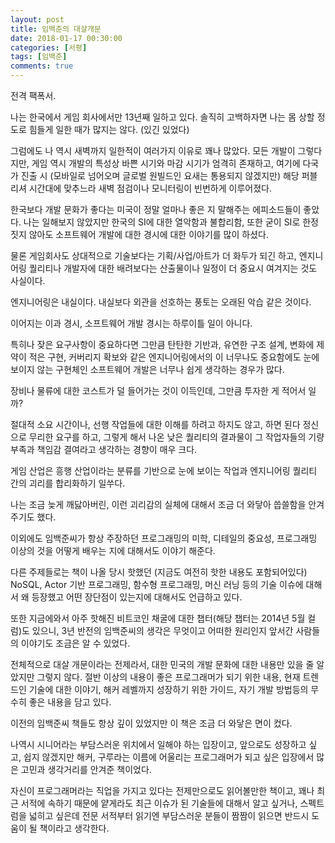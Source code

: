 ```yaml
---
layout: post
title: 임백준의 대살개문
date: 2018-01-17 00:30:00
categories: [서평]
tags: [임백준]
comments: true
---
```


전격 팩폭서.

나는 한국에서 게임 회사에서만 13년째 일하고 있다.
솔직히 고백하자면 나는 몸 상할 정도로 힘들게 일한 때가 많지는 않다. (있긴 있었다)

그럼에도 나 역시 새벽까지 일한적이 여러가지 이유로 꽤나 많았다.
모든 개발이 그렇다지만, 게임 역시 개발의 특성상 바쁜 시기와 마감 시기가 엄격히 존재하고, 여기에 다국가 진출 시 (모바일로 넘어오며 글로벌 원빌드인 요새는 통용되지 않겠지만) 해당 퍼블리셔 시간대에 맞추느라 새벽 점검이나 모니터링이 빈번하게 이루어졌다.

한국보다 개발 문화가 좋다는 미국이 정말 얼마나 좋은 지 말해주는 에피소드들이 좋았다.
나는 일해보지 않았지만 한국의 SI에 대한 열악함과 불합리함, 또한 굳이 SI로 한정 짓지 않아도 소프트웨어 개발에 대한 경시에 대한 이야기를 많이 하셨다.

물론 게임회사도 상대적으로 기술보다는 기획/사업/아트가 더 화두가 되긴 하고, 엔지니어링 퀄리티나 개발자에 대한 배려보다는 산출물이나 일정이 더 중요시 여겨지는 것도 사실이다.

엔지니어링은 내실이다. 내실보다 외관을 선호하는 풍토는 오래된 악습 같은 것이다.

이어지는 이과 경시, 소프트웨어 개발 경시는 하루이틀 일이 아니다.

특히나 잦은 요구사항이 중요하다면 그만큼 탄탄한 기반과, 유연한 구조 설계, 변화에 제약이 적은 구현, 커버리지 확보와 같은 엔지니어링에서의 이 너무나도 중요함에도 눈에 보이지 않는 구현체인 소프트웨어 개발은 너무나 쉽게 생각하는 경우가 많다.

장비나 물류에 대한 코스트가 덜 들어가는 것이 이득인데, 그만큼 투자한 게 적어서 일까?

절대적 소요 시간이나, 선행 작업들에 대한 이해를 하려고 하지도 않고, 하면 된다 정신으로 무리한 요구를 하고, 그렇게 해서 나온 낮은 퀄리티의 결과물이 그 작업자들의 기량 부족과 책임감 결여라고 생각하는 경향이 매우 크다.

게임 산업은 흥행 산업이라는 분류를 기반으로 눈에 보이는 작업과 엔지니어링 퀄리티 간의 괴리를 합리화하기 일쑤다.

나는 조금 늦게 깨닳아버린, 이런 괴리감의 실체에 대해서 조금 더 와닿아 씁쓸함을 안겨주기도 했다.


이외에도 임백준씨가 항상 주장하던 프로그래밍의 미학, 디테일의 중요성, 프로그래밍 이상의 것을 어떻게 배우는 지에 대해서도 이야기 해준다.

다른 주제들로는 책이 나올 당시 핫했던 (지금도 여전히 핫한 내용도 포함되어있다) NoSQL, Actor 기반 프로그래밍, 함수형 프로그래밍, 머신 러닝 등의 기술 이슈에 대해서 왜 등장했고 어떤 장단점이 있는지에 대해서도 언급하고 있다.


또한 지금에와서 아주 핫해진 비트코인 채굴에 대한 챕터(해당 챕터는 2014년 5월 컬럼)도 있으니, 3년 반전의 임백준씨의 생각은 무엇이고 어떠한 원리인지 앞서간 사람들의 이야기도 조금은 알 수 있었다.

전체적으로 대살 개문이라는 전제라서, 대한 민국의 개발 문화에 대한 내용만 있을 줄 알았지만 그렇지 않다. 절반 이상의 내용이 좋은 프로그래머가 되기 위한 내용, 현재 트렌드인 기술에 대한 이야기, 해커 레벨까지 성장하기 위한 가이드, 자기 개발 방법등의 무수히 좋은 내용을 담고 있다.

이전의 임백준씨 책들도 항상 깊이 있었지만 이 책은 조금 더 와닿은 면이 컸다.

나역시 시니어라는 부담스러운 위치에서 일해야 하는 입장이고, 앞으로도 성장하고 싶고, 쉽지 않겠지만 해커, 구루라는 이름에 어울리는 프로그래머가 되고 싶은 입장에서 많은 고민과 생각거리를 안겨준 책이었다.


자신이 프로그래머라는 직업을 가지고 있다는 전제만으로도 읽어볼만한 책이고, 꽤나 최근 서적에 속하기 때문에 얕게라도 최근 이슈가 된 기술들에 대해서 알고 싶거나, 스펙트럼을 넓히고 싶은데 전문 서적부터 읽기엔 부담스러운 분들이 짬짬이 읽으면 반드시 도움이 될 책이라고 생각한다.